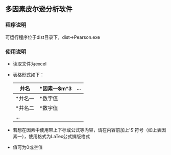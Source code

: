 ##  多因素皮尔逊分析软件

### 程序说明

可运行程序位于dist目录下，dist->Pearson.exe

### 使用说明

+ 读取文件为excel

+ 表格形式如下：

  | 井名    | *因素一$m^3 | ...  |
  | ------- | ----------- | ---- |
  | *井名一 | *数字值     |      |
  | *井名二 | *数字值     |      |
  | ...     |             |      |

  

+ 若想在因素中使用带上下标或公式等内容，请在内容前加上'$'符号（如上表因素一），使用格式为LaTex公式排版格式
+ 值可为0或空值
